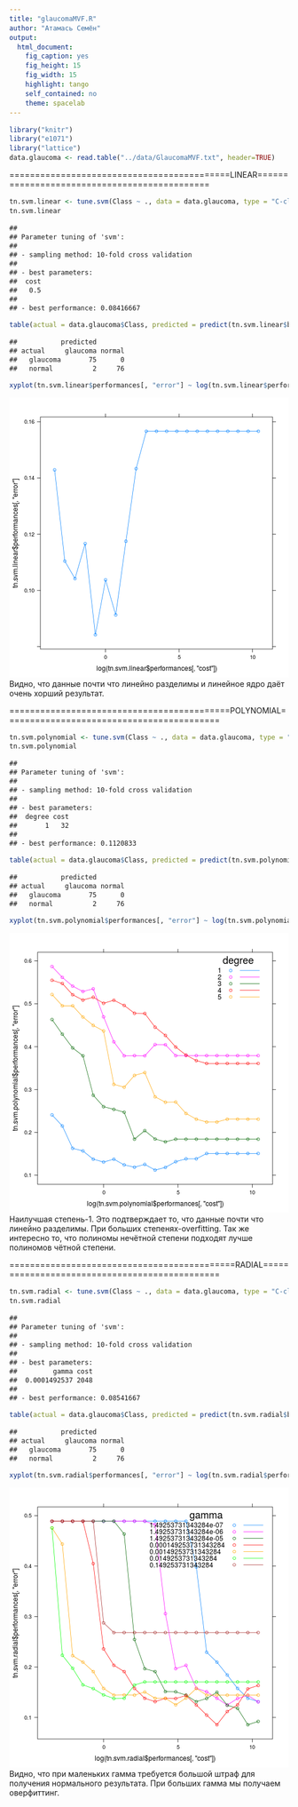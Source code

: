 ```yaml
---
title: "glaucomaMVF.R"
author: "Атамась Семён"
output:
  html_document:
    fig_caption: yes
    fig_height: 15
    fig_width: 15
    highlight: tango
    self_contained: no
    theme: spacelab
---
```



```r
library("knitr")
library("e1071")
library("lattice")
data.glaucoma <- read.table("../data/GlaucomaMVF.txt", header=TRUE)
```

===========================================LINEAR=============================================

```r
tn.svm.linear <- tune.svm(Class ~ ., data = data.glaucoma, type = "C-classification", kernel = "linear", cost = 2^(-5:15))
tn.svm.linear
```

```
## 
## Parameter tuning of 'svm':
## 
## - sampling method: 10-fold cross validation 
## 
## - best parameters:
##  cost
##   0.5
## 
## - best performance: 0.08416667
```

```r
table(actual = data.glaucoma$Class, predicted = predict(tn.svm.linear$best.model))
```

```
##           predicted
## actual     glaucoma normal
##   glaucoma       75      0
##   normal          2     76
```

```r
xyplot(tn.svm.linear$performances[, "error"] ~ log(tn.svm.linear$performances[, "cost"]), type="b")
```

![plot of chunk unnamed-chunk-2](figure/unnamed-chunk-2-1.png) 
Видно, что данные почти что линейно разделимы и линейное ядро даёт очень хорший результат.

===========================================POLYNOMIAL==========================================

```r
tn.svm.polynomial <- tune.svm(Class ~ ., data = data.glaucoma, type = "C-classification", kernel = "polynomial", cost = 2^(-5:15), degree= (1:5))
tn.svm.polynomial
```

```
## 
## Parameter tuning of 'svm':
## 
## - sampling method: 10-fold cross validation 
## 
## - best parameters:
##  degree cost
##       1   32
## 
## - best performance: 0.1120833
```

```r
table(actual = data.glaucoma$Class, predicted = predict(tn.svm.polynomial$best.model))
```

```
##           predicted
## actual     glaucoma normal
##   glaucoma       75      0
##   normal          2     76
```

```r
xyplot(tn.svm.polynomial$performances[, "error"] ~ log(tn.svm.polynomial$performances[, "cost"]), groups = tn.svm.polynomial$performances[, "degree"] , type="b", auto.key=list(title="degree", corner=c(0.95,1), lines=TRUE))
```

![plot of chunk unnamed-chunk-3](figure/unnamed-chunk-3-1.png) 
Наилучшая степень-1. Это подтверждает то, что данные почти что линейно разделимы.
При больших степенях-overfitting.
Так же интересно то, что полиномы нечётной степени подходят лучше полиномов чётной степени.

============================================RADIAL==============================================

```r
tn.svm.radial <- tune.svm(Class ~ ., data = data.glaucoma, type = "C-classification", kernel = "radial", cost = 2^(-5:15), gamma = (10^(-5:1))/ncol(data.glaucoma))
tn.svm.radial
```

```
## 
## Parameter tuning of 'svm':
## 
## - sampling method: 10-fold cross validation 
## 
## - best parameters:
##         gamma cost
##  0.0001492537 2048
## 
## - best performance: 0.08541667
```

```r
table(actual = data.glaucoma$Class, predicted = predict(tn.svm.radial$best.model))
```

```
##           predicted
## actual     glaucoma normal
##   glaucoma       75      0
##   normal          2     76
```

```r
xyplot(tn.svm.radial$performances[, "error"] ~ log(tn.svm.radial$performances[, "cost"]), groups = tn.svm.radial$performances[, "gamma"] , type="b", auto.key=list(title="gamma", corner=c(0.95,1), lines=TRUE))
```

![plot of chunk unnamed-chunk-4](figure/unnamed-chunk-4-1.png) 
Видно, что при маленьких гамма требуется большой штраф для получения нормального результата. При больших гамма мы получаем оверфиттинг.
